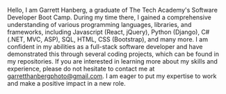 Hello, I am Garrett Hanberg, a graduate of The Tech Academy's Software Developer Boot Camp. During my time there, I gained a comprehensive understanding of various programming languages, libraries, and frameworks, including Javascript (React, jQuery), Python (Django), C# (.NET, MVC, ASP), SQL, HTML, CSS (Bootstrap), and many more. I am confident in my abilities as a full-stack software developer and have demonstrated this through several coding projects, which can be found in my repositories. If you are interested in learning more about my skills and experience, please do not hesitate to contact me at garretthanbergphoto@gmail.com. I am eager to put my expertise to work and make a positive impact in a new role.
<!---
garretthanberg/garretthanberg is a ✨ special ✨ repository because its `README.md` (this file) appears on your GitHub profile.
You can click the Preview link to take a look at your changes.
--->

